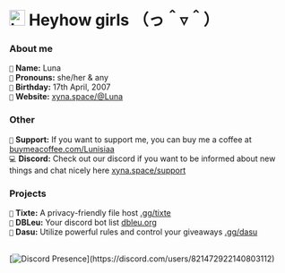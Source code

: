 # <img src="https://user-images.githubusercontent.com/1303154/88677602-1635ba80-d120-11ea-84d8-d263ba5fc3c0.gif" width="28px" alt="hi"> **Heyhow girls** （っ＾▿＾）

### About me
`🥰` **Name:** Luna <br />
`💖` **Pronouns:** she/her & any <br />
`🎉` **Birthday:** 17th April, 2007 <br />
`🔗` **Website:** [xyna.space/@Luna](https://xyna.space/@Luna) <br />

### Other
`💸` **Support:** If you want to support me, you can buy me a coffee at [buymeacoffee.com/Lunisiaa](https://buymeacoffee.com/Lunisiaa) <br />
`💻` **Discord:** Check out our discord if you want to be informed about new things and chat nicely here [xyna.space/support](https://xyna.space/support)

### Projects
`📁` **Tixte:** A privacy-friendly file host [.gg/tixte](https://discord.gg/cFZM3EJ3hS) <br />
`🤖` **DBLeu:** Your discord bot list [dbleu.org](https://discord-botlist.eu) <br />
`🎁` **Dasu:** Utilize powerful rules and control your giveaways [.gg/dasu](https://discord.gg/rzeCbzdqey) <br />
<br />

[![Discord Presence](https://lanyard-profile-readme.vercel.app/api/821472922140803112?theme=dark&bg=242430&animated=true&idleMessage=Probably%20sleepingng%20right%20now..)](https://discord.com/users/821472922140803112)
